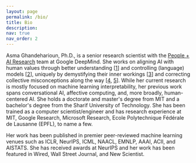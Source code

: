 ```yaml
---
layout: page
permalink: /bio/
title: Bio
description: 
nav: true
nav_order: 2
---
```


Asma Ghandeharioun, Ph.D., is a senior research scientist with the <a href="https://google.ai/pair/">People + AI Research</a> team at Google DeepMind. She works on aligning AI with human values through better understanding [<a href="https://pair-code.github.io/interpretability/patchscopes/">1</a>] and controlling (language) models [<a href="/assets/pdf/2928_post_hoc_explanations_of_langu.pdf">2</a>], uniquely by demystifying their inner workings [<a href="https://pair.withgoogle.com/explorables/grokking/">3</a>] and correcting collective misconceptions along the way [<a href="/assets/pdf/13353_does_localization_inform_editi.pdf">4</a>, <a href="https://arxiv.org/abs/2312.03656">5</a>]. While her current research is mostly focused on machine learning interpretability, her previous work spans conversational AI, affective computing, and, more broadly, human-centered AI. She holds a doctorate and master's degree from MIT and a bachelor's degree from the Sharif University of Technology. She has been trained as a computer scientist/engineer and has research experience at MIT, Google Research, Microsoft Research, Ecole Polytechnique Fédérale de Lausanne (EPFL), to name a few.

Her work has been published in premier peer-reviewed machine learning venues such as ICLR, NeurIPS, ICML, NAACL, EMNLP, AAAI, ACII, and AISTATS. She has received awards at NeurIPS and her work has been featured in Wired, Wall Street Journal, and New Scientist.
